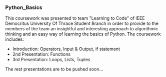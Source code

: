### Python_Basics
This coursework was presented to team "Learning to Code" of IEEE Democritus University Of Thrace Student Branch in order to provide to the members of the team an insightful and interesting approach to algorithmic thinking and an easy way of learning the basics of Python.
The coursework includes:
- Introduction: Operators, Input & Output, if statement
- 2nd Presentation: Functions
- 3rd Presentation: Loops, Lists, Tuples  

The rest presentations are to be pushed soon...

